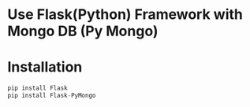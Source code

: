 # Use Flask(Python) Framework with Mongo DB (Py Mongo)

# Installation 

```python
pip install Flask
pip install Flask-PyMongo
```

